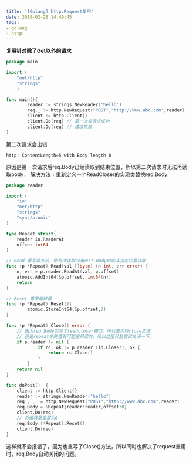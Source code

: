 ```yaml
---
title: '[Golang] http.Request复用'
date: 2019-02-28 14:49:45
tags:
- golang
- http
---
```


**复用针对除了Get以外的请求**

```go
package main

import (
	"net/http"
	"strings"
	)

func main(){
        reader := strings.NewReader("hello")
    	req,_ := http.NewRequest("POST","http://www.abc.com",reader)
    	client := http.Client{}
    	client.Do(req) // 第一次会请求成功
    	client.Do(req) // 请求失败
}
```

<!-- more -->

第二次请求会出错

`http: ContentLength=5 with Body length 0`

原因是第一次请求后req.Body已经读取到结束位置，所以第二次请求时无法再读取body，
解决方法：重新定义一个ReadCloser的实现类替换req.Body

```go
package reader

import (
	"io"
	"net/http"
	"strings"
	"sync/atomic"
)

type Repeat struct{
	reader io.ReaderAt
	offset int64
}

// Read 重写读方法，使每次读取request.Body时能从指定位置读取
func (p *Repeat) Read(val []byte) (n int, err error) {
	n, err = p.reader.ReadAt(val, p.offset)
	atomic.AddInt64(&p.offset, int64(n))
	return
}

// Reset 重置偏移量
func (p *Repeat) Reset(){
        atomic.StoreInt64(&p.offset,0)
}

func (p *Repeat) Close() error {
    // 因为req.Body实现了readcloser接口，所以要实现close方法
    // 但是repeat中的值有可能是只读的，所以这里只是尝试关闭一下。
	if p.reader != nil {
    		if rc, ok := p.reader.(io.Closer); ok {
    			return rc.Close()
    		}
    	}
	return nil
}

func doPost()  {
    client := http.Client{}
    reader := strings.NewReader("hello")
    req , _ := http.NewRequest("POST","http://www.abc.com",reader)
    req.Body = &Repeat{reader:reader,offset:0}
    client.Do(req)
    // 将偏移量重置为0
    req.Body.(*Repeat).Reset()
    client.Do(req)
}
```

这样就不会报错了，因为也重写了Close()方法，所以同时也解决了request重用时，req.Body自动关闭的问题。
